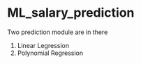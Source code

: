 # ML_salary_prediction
Two prediction module are in there
1. Linear Legression
2. Polynomial Regression
